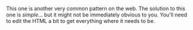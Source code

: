 This one is another very common pattern on the web. The solution to this one is _simple_... but it might not be immediately obvious to you. You'll need to edit the HTML a bit to get everything where it needs to be.